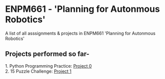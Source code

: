 # ENPM661 - 'Planning for Autonmous Robotics'
A list of all asssignments &amp; projects in ENPM661 'Planning for Autonmous Robotics'

  <h2>Projects performed so far- </h2>
    1. Python Programming Practice: <a href="https://github.com/SamPusegaonkar/ENPM661/tree/main/Project0">Project 0</a></br>
    2. 15 Puzzle Challenge: <a href="https://github.com/SamPusegaonkar/ENPM661/tree/main/Project1">Project 1</a> </br>

